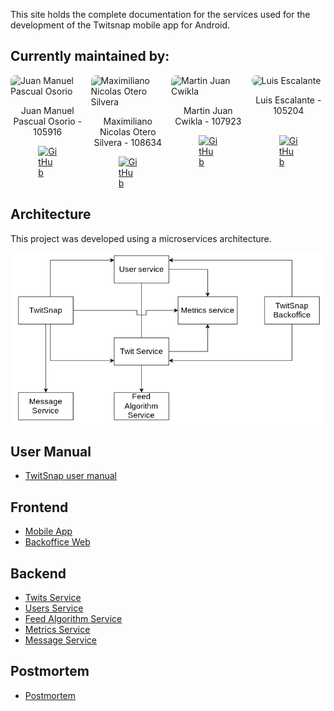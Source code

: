 This site holds the complete documentation for the services used for the development of the Twitsnap mobile app for Android.

## Currently maintained by:

<div style="display: grid; grid-template-columns: repeat(4, 1fr); gap: 10px; max-width: 1200px; margin: auto;">
    <div>
        <img src="https://avatars.githubusercontent.com/u/95492503?v=4" alt="Juan Manuel Pascual Osorio" style="width: 100%; border-radius: 8px; max-height: 200px; object-fit: cover;">
        <p style="text-align: center;">Juan Manuel Pascual Osorio - 105916</p>
        <a href="https://github.com/JM-Pascual" target="_blank" style="display: flex; align-items: center; justify-content: center;">
            <img src="https://img.icons8.com/ios-filled/50/000000/github.png" alt="GitHub" style="width: 30px;"/>
        </a>
    </div>
    <div>
        <img src="https://avatars.githubusercontent.com/u/106620067?v=4" alt="Maximiliano Nicolas Otero Silvera" style="width: 100%; border-radius: 8px; max-height: 200px; object-fit: cover;">
        <p style="text-align: center;">Maximiliano Nicolas Otero Silvera - 108634</p>
        <a href="https://github.com/MaxiOtero6" target="_blank" style="display: flex; align-items: center; justify-content: center;">
            <img src="https://img.icons8.com/ios-filled/50/000000/github.png" alt="GitHub" style="width: 30px;"/>
        </a>
    </div>
    <div>
        <img src="https://avatars.githubusercontent.com/u/115731294?v=4" alt="Martin Juan Cwikla" style="width: 100%; border-radius: 8px; max-height: 200px; object-fit: cover;">
        <p style="text-align: center;">Martin Juan Cwikla - 107923</p>
        <a href="https://github.com/Tinchocw" target="_blank" style="display: flex; align-items: center; justify-content: center;">
            <img src="https://img.icons8.com/ios-filled/50/000000/github.png" alt="GitHub" style="width: 30px;"/>
        </a>
    </div>
    <div>
        <img src="https://avatars.githubusercontent.com/u/56237034?v=4" alt="Luis Escalante" style="width: 100%; border-radius: 8px; max-height: 200px; object-fit: cover;">
        <p style="text-align: center;">Luis Escalante - 105204<br> <br></p>
        <a href="https://github.com/Lescalante14" target="_blank" style="display: flex; align-items: center; justify-content: center;">
            <img src="https://img.icons8.com/ios-filled/50/000000/github.png" alt="GitHub" style="width: 30px;"/>
        </a>
    </div>
</div>

## Architecture

This project was developed using a microservices architecture.

![general architecture](general_arch.png)

## User Manual

-   [TwitSnap user manual](user-manual/)

## Frontend

-   [Mobile App](user-manual/)
-   [Backoffice Web](backoffice-web/)

## Backend

-   [Twits Service](twits-service/)
-   [Users Service](users-service/)
-   [Feed Algorithm Service](algo-feed-service/)
-   [Metrics Service](metrics-service/)
-   [Message Service](message-service/)

## Postmortem

-   [Postmortem](postmortem/)
